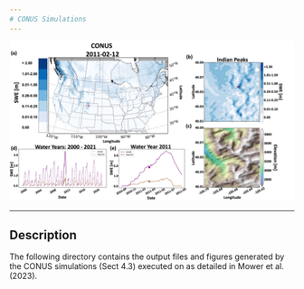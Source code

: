 ```yaml
---  
# CONUS Simulations 
---     
```

![plot](./outputs/figs/conus_swe.jpg)

---   
  
## **Description**  
The following directory contains the output files and figures generated by the CONUS simulations (Sect 4.3) executed on as detailed in Mower et al. (2023).
